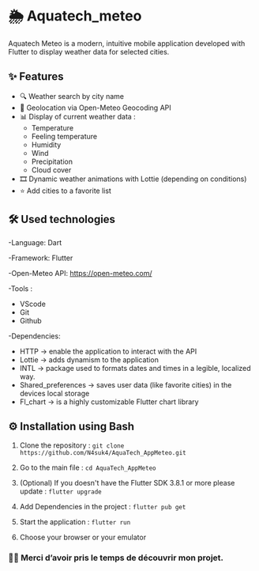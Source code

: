 # 🌦️ Aquatech_meteo

Aquatech Meteo is a modern, intuitive mobile application developed with Flutter to display weather data for selected cities.

## ✨ Features

- 🔍 Weather search by city name
- 📍 Geolocation via Open-Meteo Geocoding API
- 📊 Display of current weather data :
  - Temperature
  - Feeling temperature
  - Humidity
  - Wind
  - Precipitation
  - Cloud cover
- 🎞️ Dynamic weather animations with Lottie (depending on conditions)
- ⭐ Add cities to a favorite list




## 🛠️ Used technologies 
-Language: Dart

-Framework: Flutter

-Open-Meteo API: https://open-meteo.com/

-Tools :

  - VScode
  - Git
  - Github


-Dependencies: 

  - HTTP -> enable the application to interact with the API
  - Lottie -> adds dynamism to the application
  - INTL -> package used to formats dates and times in a legible, localized way.
  - Shared_preferences -> saves user data (like favorite cities) in the devices local storage 
  - Fl_chart -> is a highly customizable Flutter chart library






## ⚙️ Installation using Bash

1. Clone the repository : ```git clone https://github.com/N4suk4/AquaTech_AppMeteo.git```

2. Go to the main file : ```cd AquaTech_AppMeteo```

3. (Optional) If you doesn't have the Flutter SDK 3.8.1 or more please update : ```flutter upgrade```

4. Add Dependencies in the project : ```flutter pub get```

5. Start the application : ```flutter run```

6. Choose your browser or your emulator




### 🧑‍💻 Merci d’avoir pris le temps de découvrir mon projet.